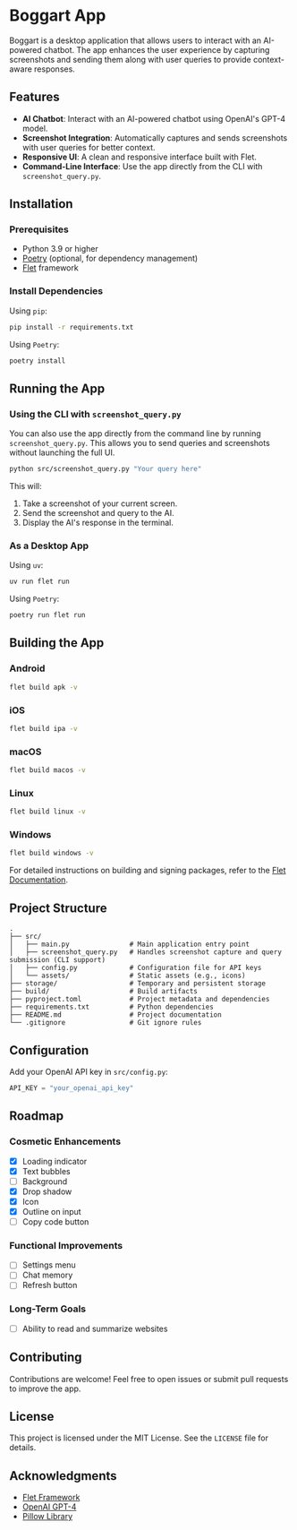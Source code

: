 # Boggart App

Boggart is a desktop application that allows users to interact with an AI-powered chatbot. The app enhances the user experience by capturing screenshots and sending them along with user queries to provide context-aware responses.

## Features

- **AI Chatbot**: Interact with an AI-powered chatbot using OpenAI's GPT-4 model.
- **Screenshot Integration**: Automatically captures and sends screenshots with user queries for better context.
- **Responsive UI**: A clean and responsive interface built with Flet.
- **Command-Line Interface**: Use the app directly from the CLI with `screenshot_query.py`.

## Installation

### Prerequisites

- Python 3.9 or higher
- [Poetry](https://python-poetry.org/) (optional, for dependency management)
- [Flet](https://flet.dev/) framework

### Install Dependencies

Using `pip`:

```bash
pip install -r requirements.txt
```

Using `Poetry`:

```bash
poetry install
```

## Running the App

### Using the CLI with `screenshot_query.py`

You can also use the app directly from the command line by running `screenshot_query.py`. This allows you to send queries and screenshots without launching the full UI.

```bash
python src/screenshot_query.py "Your query here"
```

This will:
1. Take a screenshot of your current screen.
2. Send the screenshot and query to the AI.
3. Display the AI's response in the terminal.

### As a Desktop App

Using `uv`:

```bash
uv run flet run
```

Using `Poetry`:

```bash
poetry run flet run
```

## Building the App

### Android

```bash
flet build apk -v
```

### iOS

```bash
flet build ipa -v
```

### macOS

```bash
flet build macos -v
```

### Linux

```bash
flet build linux -v
```

### Windows

```bash
flet build windows -v
```

For detailed instructions on building and signing packages, refer to the [Flet Documentation](https://flet.dev/docs/publish/).

## Project Structure

```
.
├── src/
│   ├── main.py               # Main application entry point
│   ├── screenshot_query.py   # Handles screenshot capture and query submission (CLI support)
│   ├── config.py             # Configuration file for API keys
│   └── assets/               # Static assets (e.g., icons)
├── storage/                  # Temporary and persistent storage
├── build/                    # Build artifacts
├── pyproject.toml            # Project metadata and dependencies
├── requirements.txt          # Python dependencies
├── README.md                 # Project documentation
└── .gitignore                # Git ignore rules
```

## Configuration

Add your OpenAI API key in `src/config.py`:

```py
API_KEY = "your_openai_api_key"
```

## Roadmap

### Cosmetic Enhancements

- [x] Loading indicator
- [x] Text bubbles
- [ ] Background
- [x] Drop shadow
- [x] Icon
- [x] Outline on input
- [ ] Copy code button

### Functional Improvements

- [ ] Settings menu
- [ ] Chat memory
- [ ] Refresh button

### Long-Term Goals

- [ ] Ability to read and summarize websites

## Contributing

Contributions are welcome! Feel free to open issues or submit pull requests to improve the app.

## License

This project is licensed under the MIT License. See the `LICENSE` file for details.

## Acknowledgments

- [Flet Framework](https://flet.dev/)
- [OpenAI GPT-4](https://openai.com/)
- [Pillow Library](https://python-pillow.org/)